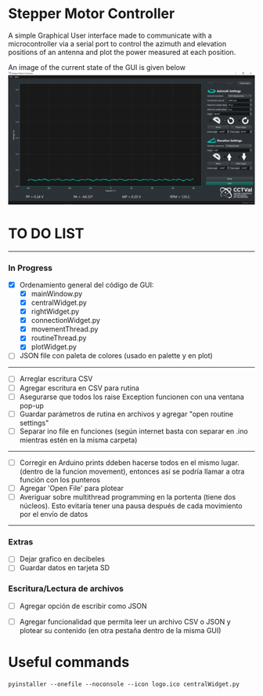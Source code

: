 # Stepper Motor Controller
A simple Graphical User interface made to communicate with a microcontroller via a serial port to control the azimuth and elevation positions of an antenna and plot the power measured at each position.

An image of the current state of the GUI is given below
![image](GUI_mockup.png)

# TO DO LIST
------------------------------------------------------------------
### In Progress

- [x] Ordenamiento general del código de GUI:
    - [x] mainWindow.py
    - [x] centralWidget.py
    - [x] rightWidget.py
    - [x] connectionWidget.py
    - [x] movementThread.py
    - [x] routineThread.py
    - [x] plotWidget.py

- [ ] JSON file con paleta de colores (usado en palette y en plot)

--------------------------------------------------------------
- [ ] Arreglar escritura CSV
- [ ] Agregar escritura en CSV para rutina
- [ ] Asegurarse que todos los raise Exception funcionen con una ventana pop-up
- [ ] Guardar parámetros de rutina en archivos  y agregar "open routine settings"
- [ ] Separar ino file en funciones (según internet basta con separar en .ino mientras estén en la misma carpeta)
-------------------------------------------------------------
- [ ] Corregir en Arduino prints ddeben hacerse todos en el mismo lugar. (dentro de la funcion movement), entonces así se podría llamar a otra función con los punteros
- [ ] Agregar 'Open File' para plotear
- [ ] Averiguar sobre multithread programming en la portenta (tiene dos núcleos). Esto evitaría tener una pausa después de cada movimiento por el envío de datos
-------------------------------------------------------------------
### Extras
- [ ] Dejar grafico en decibeles
- [ ] Guardar datos en tarjeta SD

### Escritura/Lectura de archivos
- [ ] Agregar opción de escribir como JSON
- [ ] Agregar funcionalidad que permita leer un archivo CSV o JSON y plotear su contenido (en otra pestaña dentro de la misma GUI)



# Useful commands
```
pyinstaller --onefile --noconsole --icon logo.ico centralWidget.py
```
